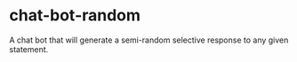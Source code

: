 # chat-bot-random
A chat bot that will generate a semi-random selective response to any given statement. 
